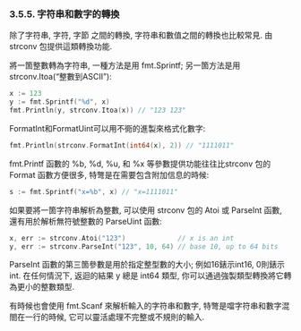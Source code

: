 ### 3.5.5. 字符串和數字的轉換


除了字符串, 字符, 字節 之間的轉換, 字符串和數值之間的轉換也比較常見. 由 strconv 包提供這類轉換功能.

將一箇整數轉為字符串, 一種方法是用 fmt.Sprintf; 另一箇方法是用 strconv.Itoa(“整數到ASCII”):

```Go
x := 123
y := fmt.Sprintf("%d", x)
fmt.Println(y, strconv.Itoa(x)) // "123 123"
```

FormatInt和FormatUint可以用不衕的進製來格式化數字:

```Go
fmt.Println(strconv.FormatInt(int64(x), 2)) // "1111011"
```

fmt.Printf 函數的 %b, %d, %u, 和 %x 等參數提供功能往往比strconv 包的 Format 函數方便很多, 特彆是在需要包含附加信息的時候:

```Go
s := fmt.Sprintf("x=%b", x) // "x=1111011"
```

如果要將一箇字符串解析為整數, 可以使用 strconv 包的 Atoi 或 ParseInt 函數, 還有用於解析無符號整數的 ParseUint 函數:

```Go
x, err := strconv.Atoi("123")             // x is an int
y, err := strconv.ParseInt("123", 10, 64) // base 10, up to 64 bits
```

ParseInt 函數的第三箇參數是用於指定整型數的大小; 例如16錶示int16, 0則錶示int. 在任何情況下, 返迴的結果 y 總是 int64 類型, 你可以通過強製類型轉換將它轉為更小的整數類型.

有時候也會使用 fmt.Scanf 來解析輸入的字符串和數字, 特彆是噹字符串和數字混閤在一行的時候, 它可以靈活處理不完整或不規則的輸入.







